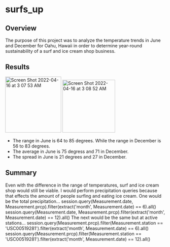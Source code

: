# surfs_up
## Overview
The purpose of this project was to analyze the temperature trends in June and December for Oahu, Hawaii in order to determine year-round sustainability of a surf and ice cream shop business.

## Results
<img width="176" alt="Screen Shot 2022-04-16 at 3 07 53 AM" src="https://user-images.githubusercontent.com/93438483/163665494-98831b2b-ab8b-46dd-81ea-e6e4acb302ca.png"> <img width="166" alt="Screen Shot 2022-04-16 at 3 08 52 AM" src="https://user-images.githubusercontent.com/93438483/163665521-88936d36-20e0-4d07-b208-1c27475ecfc4.png">

* The range in June is 64 to 85 degrees. While the range in December is 56 to 83 degrees.
* The average in June is 75 degress and 71 in December.
* The spread in June is 21 degrees and 27 in December.

## Summary
Even with the difference in the range of temperatures, surf and ice cream shop would still be viable. I would perform precipitation queries because that effects the amount of people surfing and eating ice cream. One would be the total precipitation...
session.query(Measurement.date, Measurement.prcp).filter(extract('month', Measurement.date) == 6).all()
session.query(Measurement.date, Measurement.prcp).filter(extract('month', Measurement.date) == 12).all()
The next would be the same but at active stations...
session.query(Measurement.prcp).filter(Measurement.station == 'USC00519281').filter(extract('month', Measurement.date) == 6).all()
session.query(Measurement.prcp).filter(Measurement.station == 'USC00519281').filter(extract('month', Measurement.date) == 12).all()
